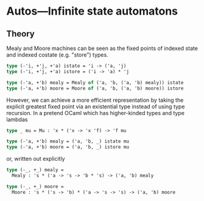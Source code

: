 Autos—Infinite state automatons
===============================

Theory
------

Mealy and Moore machines can be seen as the fixed points of indexed
state and indexed costate (e.g. "store") types.

```ocaml
type (-'i, +'j, +'a) istate = 'i -> ('a, 'j)
type (-'i, +'j, +'a) istore = ('i -> 'a) * 'j

type (-'a, +'b) mealy = Mealy of ('a, 'b, ('a, 'b) mealy)) istate
type (-'a, +'b) moore = Moore of ('a, 'b, ('a, 'b) moore)) istore
```

However, we can achieve a more efficient representation by taking the
explicit greatest fixed point via an existential type instead of using
type recursion. In a pretend OCaml which has higher-kinded types and
type lambdas

```ocaml
type _ mu = Mu : 'x * ('x -> 'x 'f) -> 'f mu

type (-'a, +'b) mealy = ('a, 'b, _) istate mu
type (-'a, +'b) moore = ('a, 'b, _) istore mu
```

or, written out explicitly

```ocaml
type (-_, +_) mealy =
  Mealy : 's * ('a -> 's -> 'b * 's) -> ('a, 'b) mealy

type (-_, +_) moore =
  Moore : 's * ('s -> 'b) * ('a -> 's -> 's) -> ('a, 'b) moore
```

